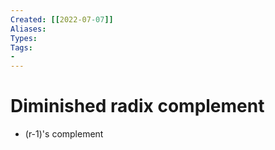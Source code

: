 ```yaml
---
Created: [[2022-07-07]]
Aliases: 
Types: 
Tags: 
- 
---
```

# Diminished radix complement
- (r-1)'s complement